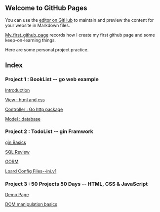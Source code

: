 ## Welcome to GitHub Pages

You can use the [editor on GitHub](https://github.com/zzy2005137/zzy2005137.github.io/edit/main/README.md) to maintain and preview the content for your website in Markdown files.

[My_first_github_page](My_first_github_page.html) records how I create my first github page and some keep-on-learning things.

Here are some personal project practice.

## Index

### Project 1 : BookList -- go web example

[Introduction](https://zzy2005137.github.io/Booklist/introduction.html)

[View : html and css ](https://zzy2005137.github.io/Booklist/View.html)

[Controller :   Go  http package ](https://zzy2005137.github.io/Booklist/Controller.html)

[Model : database](https://zzy2005137.github.io/Booklist/Model.html) 

### Project 2 : TodoList -- gin Framwork

[gin Basics](https://zzy2005137.github.io/todolist/ginBasics.html)

[SQL Review](https://zzy2005137.github.io/todolist/SQLbasics.html)

[GORM](https://zzy2005137.github.io/todolist/GORM.html)

[Loard Config Files--ini.v1](https://zzy2005137.github.io/todolist/iniConfigFile.html)

### Project 3 : 50 Projects 50 Days -- HTML, CSS & JavaScript

[Demo Page](https://zzy2005137.github.io/50projects50days/index/index.html)

[DOM manipulation basics](https://zzy2005137.github.io/DOM/notes.html)

